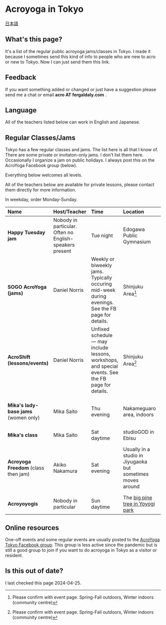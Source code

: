 # Acroyoga in Tokyo

[日本語](tokyo-ja.html)

## What's this page?

It's a list of the regular public acroyoga jams/classes in Tokyo.
I made it because I sometimes send this kind of info
to people who are new to acro or new to Tokyo.
Now I can just send them this link.

## Feedback
If you want something added or changed
or just have a suggestion
please send me a chat
or email **acro AT fergaldaly.com** .

## Language

All of the teachers listed below can work in English and Japanese.

## Regular Classes/Jams

Tokyo has a few regular classes and jams.
The list here is all that I know of.
There are some private or invitaton-only jams.
I don't list them here.
Occasionally I organize a jam on public holidays.
I always post this on the AcroYoga Facebook group (below).

Everything below welcomes all levels.

All of the teachers below are available for private lessons,
please contact them directly for more information.

In weekday, order Monday-Sunday.

|Name|Host/Teacher|Time|Location|Link|Notes|
|:---|:-----------|:---|:-------|:---|:----|
|**Happy Tuesday jam**|Nobody in particular. Often no English-speakers present |Tue night|Edogawa Public Gymnasium|[Acroyoyogis Facebook page](https://www.facebook.com/acroyoyogis)|
|**SOGO AcroYoga (jams)**|Daniel Norris|Weekly or biweekly jams. Typically occuring mid-week during evenings. See the FB page for details.|Shinjuku Area[^1] |[SOGO AcroYoga - Facebook page](https://www.facebook.com/groups/775712679249057)|
|**AcroShift (lessons/events)**|Daniel Norris|Unfixed schedule — may include lessons, workshops, and special events. See the FB page for details.|Shinjuku Area[^1] |[AcroShift – Facebook page](https://www.facebook.com/acroshift)|
|**Mika's lady-base jams** (women only)|Mika Saito|Thu evening|Nakameguaro area, indoors|Mika's schedule is posted on her [Instagram](https://www.instagram.com/mikayoga.acro/)|
|**Mika's class**|Mika Saito|Sat daytime|studioGOD in Ebisu|[studioGOD page](https://www.studio-god.com/blog/11137/)|
|**Acroyoga Freedom** (class then jam)|Akiko Nakamura|Sat evening|Usually in a studio in Jiyugaoka but sometimes moves around|[Acroyoga Freedom Tokyo Instagram](https://www.instagram.com/acroyogafreedomtokyo/)|The page is all Japanese, Akiko speaks English, so you can DM|
|**Acroyoyogis**| Nobody in particular |Sun daytime|The <a href="https://goo.gl/maps/hjEZAWaZSV5nrmCF8">big pine tree in Yoyogi park</a>|<a href="https://www.facebook.com/acroyoyogis">Acroyoyogis Facebook page</a>|

## Online resources

One-off events and some regular events
are usually posted to the [AcroYoga Tokyo Facebook group](https://www.facebook.com/groups/acroyoga.tokyo).
This group is less active
since the pandemic
but is still a good group to join
if you want to do acroyoga in Tokyo
as a visitor or resident.

## Is this out of date?

I last checked this page 2024-04-25.

[^1]: Please confirm with event page. Spring-Fall outdoors, Winter indoors (community centre)
